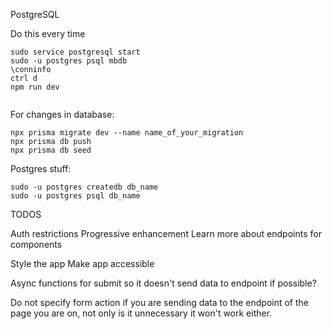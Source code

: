PostgreSQL

Do this every time

```
sudo service postgresql start
sudo -u postgres psql mbdb
\conninfo
ctrl d
npm run dev


```

For changes in database:

```
npx prisma migrate dev --name name_of_your_migration
npx prisma db push
npx prisma db seed
```

Postgres stuff:

```
sudo -u postgres createdb db_name
sudo -u postgres psql db_name
```

TODOS

Auth restrictions
Progressive enhancement
Learn more about endpoints for components

Style the app
Make app accessible

Async functions for submit so it doesn't send data to endpoint if possible?

Do not specify form action if you are sending data to the endpoint of the page you are on, not only is it unnecessary it won't work either.
